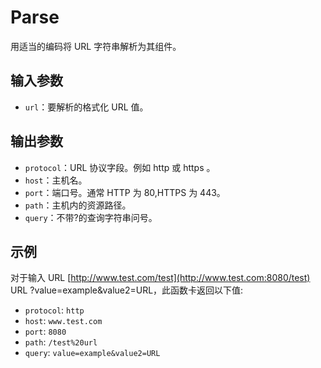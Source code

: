 # Parse

用适当的编码将 URL 字符串解析为其组件。

## 输入参数

- `url`：要解析的格式化 URL 值。

## 输出参数

- `protocol`：URL 协议字段。例如 http 或 https 。
- `host`：主机名。
- `port`：端口号。通常 HTTP 为 80,HTTPS 为 443。
- `path`：主机内的资源路径。
- `query`：不带?的查询字符串问号。

## 示例

对于输入 URL [http://www.test.com/test](http://www.test.com:8080/test) URL ?value=example&value2=URL，此函数卡返回以下值:

- `protocol`: `http`
- `host`: `www.test.com`
- `port`: `8080`
- `path`: `/test%20url`
- `query`: `value=example&value2=URL`
